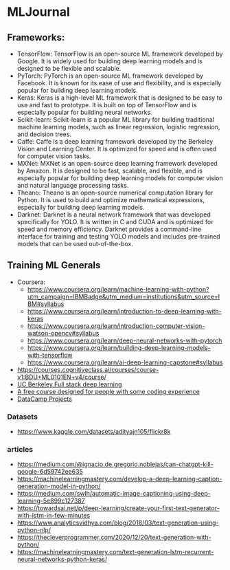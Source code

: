 # MLJournal

## Frameworks:
- TensorFlow: TensorFlow is an open-source ML framework developed by Google. It is widely used for building deep learning models and is designed to be flexible and scalable.
-  PyTorch: PyTorch is an open-source ML framework developed by Facebook. It is known for its ease of use and flexibility, and is especially popular for building deep learning models.
-  Keras: Keras is a high-level ML framework that is designed to be easy to use and fast to prototype. It is built on top of TensorFlow and is especially popular for building neural networks.
- Scikit-learn: Scikit-learn is a popular ML library for building traditional machine learning models, such as linear regression, logistic regression, and decision trees.
- Caffe: Caffe is a deep learning framework developed by the Berkeley Vision and Learning Center. It is optimized for speed and is often used for computer vision tasks.
- MXNet: MXNet is an open-source deep learning framework developed by Amazon. It is designed to be fast, scalable, and flexible, and is especially popular for building deep learning models for computer vision and natural language processing tasks.
- Theano: Theano is an open-source numerical computation library for Python. It is used to build and optimize mathematical expressions, especially for building deep learning models.
- Darknet: Darknet is a neural network framework that was developed specifically for YOLO. It is written in C and CUDA and is optimized for speed and memory efficiency. Darknet provides a command-line interface for training and testing YOLO models and includes pre-trained models that can be used out-of-the-box.
## Training ML Generals
- Coursera:
  - https://www.coursera.org/learn/machine-learning-with-python?utm_campaign=IBMBadge&utm_medium=institutions&utm_source=IBM#syllabus
  - https://www.coursera.org/learn/introduction-to-deep-learning-with-keras
  - https://www.coursera.org/learn/introduction-computer-vision-watson-opencv#syllabus
  - https://www.coursera.org/learn/deep-neural-networks-with-pytorch
  - https://www.coursera.org/learn/building-deep-learning-models-with-tensorflow
  - https://www.coursera.org/learn/ai-deep-learning-capstone#syllabus
- https://courses.cognitiveclass.ai/courses/course-v1:BDU+ML0101EN+v4/course/
- [ UC Berkeley Full stack deep learning](https://fullstackdeeplearning.com/spring2021/)
- [A free course designed for people with some coding experience](https://course.fast.ai/)
- [DataCamp Projects](https://app.datacamp.com/learn/projects?technologies=Python&hasUnguided=false&hasUnguided=true&sort=relevance)


### Datasets 
- https://www.kaggle.com/datasets/adityajn105/flickr8k

### articles 
- https://medium.com/@ignacio.de.gregorio.noblejas/can-chatgpt-kill-google-6d59742ee635
- https://machinelearningmastery.com/develop-a-deep-learning-caption-generation-model-in-python/
- https://medium.com/swlh/automatic-image-captioning-using-deep-learning-5e899c127387
- https://towardsai.net/p/deep-learning/create-your-first-text-generator-with-lstm-in-few-minutes
- https://www.analyticsvidhya.com/blog/2018/03/text-generation-using-python-nlp/
- https://thecleverprogrammer.com/2020/12/20/text-generation-with-python/
- https://machinelearningmastery.com/text-generation-lstm-recurrent-neural-networks-python-keras/

